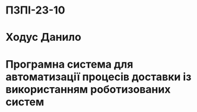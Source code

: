 # ПЗПІ-23-10

# 

# Ходус Данило

# 

# Програмна система для автоматизації процесів доставки із використанням роботизованих систем

